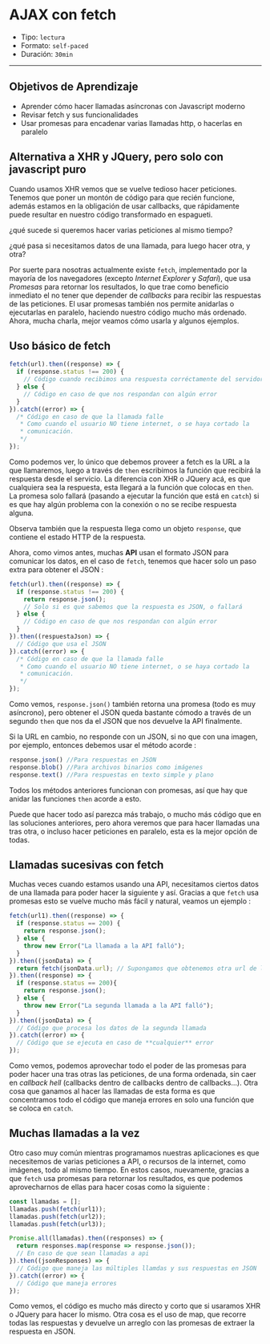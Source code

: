 # AJAX con fetch

- Tipo: `lectura`
- Formato: `self-paced`
- Duración: `30min`

***

## Objetivos de Aprendizaje

- Aprender cómo hacer llamadas asíncronas con Javascript moderno
- Revisar fetch y sus funcionalidades
- Usar promesas para encadenar varias llamadas http, o hacerlas en paralelo

## Alternativa a XHR y JQuery, pero solo con javascript puro

Cuando usamos XHR vemos que se vuelve tedioso hacer peticiones. Tenemos que
poner un montón de código para que recién funcione, además estamos en la
obligación de usar callbacks, que rápidamente puede resultar en nuestro código
transformado en espagueti.

¿qué sucede si queremos hacer varias peticiones al mismo tiempo?

¿qué pasa si necesitamos datos de una llamada, para luego hacer otra, y otra?

Por suerte para nosotras actualmente existe `fetch`, implementado por la mayoría
de los navegadores (excepto _Internet Explorer_ y _Safari_), que usa *Promesas*
para retornar los resultados, lo que trae como beneficio inmediato el no tener
que depender de _callbacks_ para recibir las respuestas de las peticiones. El
usar promesas también nos permite anidarlas o ejecutarlas en paralelo, haciendo
nuestro código mucho más ordenado. Ahora, mucha charla, mejor veamos cómo usarla
y algunos ejemplos.

## Uso básico de fetch

```js
fetch(url).then((response) => {
  if (response.status !== 200) {
    // Código cuando recibimos una respuesta corréctamente del servidor
  } else {
    // Código en caso de que nos respondan con algún error
  }
}).catch((error) => {
  /* Código en caso de que la llamada falle
   * Como cuando el usuario NO tiene internet, o se haya cortado la
   * comunicación.
   */
});
```

Como podemos ver, lo único que debemos proveer a fetch es la URL a la que
llamaremos, luego a través de `then` escribimos la función que recibirá la
respuesta desde el servicio. La diferencia con XHR o JQuery acá, es que
cualquiera sea la respuesta, esta llegará a la función que colocas en `then`. La
promesa solo fallará (pasando a ejecutar la función que está en `catch`) si es
que hay algún problema con la conexión o no se recibe respuesta alguna.

Observa también que la respuesta llega como un objeto `response`, que contiene
el estado HTTP de la respuesta.

Ahora, como vimos antes, muchas **API** usan el formato JSON para comunicar los
datos, en el caso de `fetch`, tenemos que hacer solo un paso extra para obtener
el JSON :

```js
fetch(url).then((response) => {
  if (response.status !== 200) {
    return response.json();
    // Solo si es que sabemos que la respuesta es JSON, o fallará
  } else {
    // Código en caso de que nos respondan con algún error
  }
}).then((respuestaJson) => {
  // Código que usa el JSON
}).catch((error) => {
  /* Código en caso de que la llamada falle
   * Como cuando el usuario NO tiene internet, o se haya cortado la
   * comunicación.
   */
});
```

Como vemos, `response.json()` también retorna una promesa (todo es muy
asíncrono), pero obtener el JSON queda bastante cómodo a través de un segundo
`then` que nos da el JSON que nos devuelve la API finalmente.

Si la URL en cambio, no responde con un JSON, si no que con una imagen, por
ejemplo, entonces debemos usar el método acorde :

```js
response.json() //Para respuestas en JSON
response.blob() //Para archivos binarios como imágenes
response.text() //Para respuestas en texto simple y plano
```

Todos los métodos anteriores funcionan con promesas, así que hay que anidar
las funciones `then` acorde a esto.

Puede que hacer todo así parezca más trabajo, o mucho más código que en las
soluciones anteriores, pero ahora veremos que para hacer llamadas una tras otra,
o incluso hacer peticiones en paralelo, esta es la mejor opción de todas.

## Llamadas sucesivas con fetch

Muchas veces cuando estamos usando una API, necesitamos ciertos datos de una
llamada para poder hacer la siguiente y así. Gracias a que `fetch` usa promesas
esto se vuelve mucho más fácil y natural, veamos un ejemplo :

```js
fetch(url1).then((response) => {
  if (response.status == 200) {
    return response.json();
  } else {
    throw new Error("La llamada a la API falló");
  }
}).then((jsonData) => {
  return fetch(jsonData.url); // Supongamos que obtenemos otra url de los datos
}).then((response) => {
  if (response.status == 200){
    return response.json();
  } else {
    throw new Error("La segunda llamada a la API falló");
  }
}).then((jsonData) => {
  // Código que procesa los datos de la segunda llamada
}).catch((error) => {
  // Código que se ejecuta en caso de **cualquier** error
});
```

Como vemos, podemos aprovechar todo el poder de las promesas para poder hacer
una tras otras las peticiones, de una forma ordenada, sin caer en
_callback hell_ (callbacks dentro de callbacks dentro de callbacks...). Otra
cosa que ganamos al hacer las llamadas de esta forma es que concentramos todo el
código que maneja errores en solo una función que se coloca en `catch`.

## Muchas llamadas a la vez

Otro caso muy común mientras programamos nuestras aplicaciones es que
necesitemos de varias peticiones a API, o recursos de la internet, como
imágenes, todo al mismo tiempo. En estos casos, nuevamente, gracias a que
`fetch` usa promesas para retornar los resultados, es que podemos aprovecharnos
de ellas para hacer cosas como la siguiente :

```js
const llamadas = [];
llamadas.push(fetch(url1));
llamadas.push(fetch(url2));
llamadas.push(fetch(url3));

Promise.all(llamadas).then((responses) => {
  return responses.map(response => response.json());
  // En caso de que sean llamadas a api
}).then((jsonResponses) => {
  // Código que maneja las múltiples llamdas y sus respuestas en JSON
}).catch((error) => {
  // Código que maneja errores
});
```

Como vemos, el código es mucho más directo y corto que si usaramos XHR o JQuery
para hacer lo mismo. Otra cosa es el uso de map, que recorre todas las
respuestas y devuelve un arreglo con las promesas de extraer la respuesta en
JSON.
